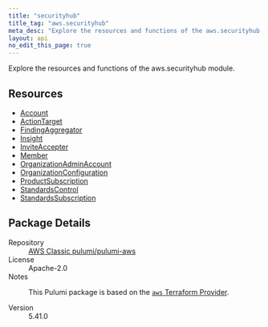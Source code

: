 ```yaml
---
title: "securityhub"
title_tag: "aws.securityhub"
meta_desc: "Explore the resources and functions of the aws.securityhub module."
layout: api
no_edit_this_page: true
---
```


<!-- WARNING: this file was generated by Pulumi Docs Generator. -->
<!-- Do not edit by hand unless you're certain you know what you are doing! -->

Explore the resources and functions of the aws.securityhub module.

<h2 id="resources">Resources</h2>
<ul class="api">
    <li><a href="account/" title="Account"><span class="api-symbol api-symbol--resource"></span>Account</a></li>
    <li><a href="actiontarget/" title="ActionTarget"><span class="api-symbol api-symbol--resource"></span>ActionTarget</a></li>
    <li><a href="findingaggregator/" title="FindingAggregator"><span class="api-symbol api-symbol--resource"></span>FindingAggregator</a></li>
    <li><a href="insight/" title="Insight"><span class="api-symbol api-symbol--resource"></span>Insight</a></li>
    <li><a href="inviteaccepter/" title="InviteAccepter"><span class="api-symbol api-symbol--resource"></span>InviteAccepter</a></li>
    <li><a href="member/" title="Member"><span class="api-symbol api-symbol--resource"></span>Member</a></li>
    <li><a href="organizationadminaccount/" title="OrganizationAdminAccount"><span class="api-symbol api-symbol--resource"></span>OrganizationAdminAccount</a></li>
    <li><a href="organizationconfiguration/" title="OrganizationConfiguration"><span class="api-symbol api-symbol--resource"></span>OrganizationConfiguration</a></li>
    <li><a href="productsubscription/" title="ProductSubscription"><span class="api-symbol api-symbol--resource"></span>ProductSubscription</a></li>
    <li><a href="standardscontrol/" title="StandardsControl"><span class="api-symbol api-symbol--resource"></span>StandardsControl</a></li>
    <li><a href="standardssubscription/" title="StandardsSubscription"><span class="api-symbol api-symbol--resource"></span>StandardsSubscription</a></li>
</ul>

<h2 id="package-details">Package Details</h2>
<dl class="package-details">
	<dt>Repository</dt>
	<dd><a href="https://github.com/pulumi/pulumi-aws">AWS Classic pulumi/pulumi-aws</a></dd>
	<dt>License</dt>
	<dd>Apache-2.0</dd>
	<dt>Notes</dt>
	<dd><p>This Pulumi package is based on the <a href="https://github.com/hashicorp/terraform-provider-aws"><code>aws</code> Terraform Provider</a>.</p>
</dd>
	<dt>Version</dt>
	<dd>5.41.0</dd>
</dl>

